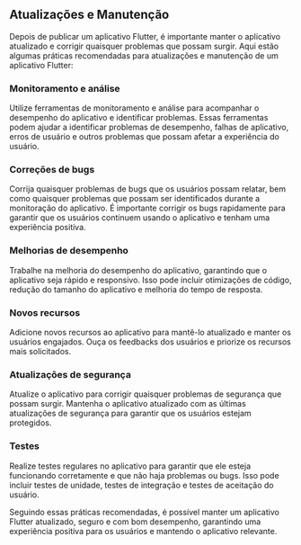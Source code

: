 ## Atualizações e Manutenção

Depois de publicar um aplicativo Flutter, é importante manter o aplicativo atualizado e corrigir quaisquer problemas que possam surgir. Aqui estão algumas práticas recomendadas para atualizações e manutenção de um aplicativo Flutter:

### Monitoramento e análise

Utilize ferramentas de monitoramento e análise para acompanhar o desempenho do aplicativo e identificar problemas. Essas ferramentas podem ajudar a identificar problemas de desempenho, falhas de aplicativo, erros de usuário e outros problemas que possam afetar a experiência do usuário.

### Correções de bugs

Corrija quaisquer problemas de bugs que os usuários possam relatar, bem como quaisquer problemas que possam ser identificados durante a monitoração do aplicativo. É importante corrigir os bugs rapidamente para garantir que os usuários continuem usando o aplicativo e tenham uma experiência positiva.

### Melhorias de desempenho

Trabalhe na melhoria do desempenho do aplicativo, garantindo que o aplicativo seja rápido e responsivo. Isso pode incluir otimizações de código, redução do tamanho do aplicativo e melhoria do tempo de resposta.

### Novos recursos

Adicione novos recursos ao aplicativo para mantê-lo atualizado e manter os usuários engajados. Ouça os feedbacks dos usuários e priorize os recursos mais solicitados.

### Atualizações de segurança

Atualize o aplicativo para corrigir quaisquer problemas de segurança que possam surgir. Mantenha o aplicativo atualizado com as últimas atualizações de segurança para garantir que os usuários estejam protegidos.

### Testes

Realize testes regulares no aplicativo para garantir que ele esteja funcionando corretamente e que não haja problemas ou bugs. Isso pode incluir testes de unidade, testes de integração e testes de aceitação do usuário.


Seguindo essas práticas recomendadas, é possível manter um aplicativo Flutter atualizado, seguro e com bom desempenho, garantindo uma experiência positiva para os usuários e mantendo o aplicativo relevante.